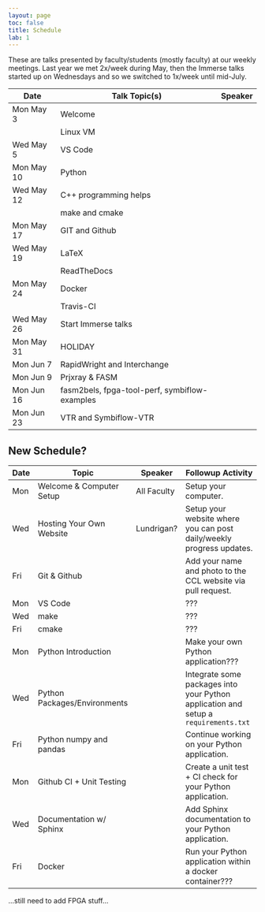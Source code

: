 ```yaml
---
layout: page
toc: false
title: Schedule
lab: 1
---
```




These are talks presented by faculty/students (mostly faculty) at our weekly meetings.  Last year we met 2x/week during May, then the Immerse talks started up on Wednesdays and so we switched to 1x/week until mid-July.

| Date | Talk Topic(s) | Speaker
| --- | ---  |---|
| Mon May 3  | Welcome 
|            | Linux VM  
| Wed May 5  | VS Code  
| Mon May 10 | Python  
| Wed May 12 | C++ programming helps  
|            | make and cmake  
| Mon May 17 | GIT and Github  
| Wed May 19 | LaTeX  
|            | ReadTheDocs
| Mon May 24 | Docker 
|            | Travis-CI 
| Wed May 26 | Start Immerse talks 
| Mon May 31 | HOLIDAY 
| Mon Jun 7  | RapidWright and Interchange 
| Mon Jun 9  | Prjxray & FASM  
| Mon Jun 16 | fasm2bels, fpga-tool-perf, symbiflow-examples 
| Mon Jun 23 | VTR and Symbiflow-VTR  

## New Schedule?

| Date          | Topic                         | Speaker               | Followup Activity                                                         
|---------------|-------------------------------|-----------------------|-------------------------------------------------------------------        
| Mon           | Welcome & Computer Setup      |All Faculty            | Setup your computer.                                                      
| Wed           | Hosting Your Own Website      |Lundrigan?             | Setup your website where you can post daily/weekly progress updates.      
| Fri           | Git & Github                  |                       | Add your name and photo to the CCL website via pull request.
| Mon           | VS Code                       |                       | ???
| Wed           | make                          |                       | ???
| Fri           | cmake                         |                       | ???
| Mon           | Python Introduction           |                       | Make your own Python application???
| Wed           | Python Packages/Environments  |                       | Integrate some packages into your Python application and setup a `requirements.txt`
| Fri           | Python numpy and pandas       |                       | Continue working on your Python application.
| Mon           | Github CI + Unit Testing      |                       | Create a unit test + CI check for your Python application.
| Wed           | Documentation w/ Sphinx       |                       | Add Sphinx documentation to your Python application.
| Fri           | Docker                        |                       | Run your Python application within a docker container???

...still need to add FPGA stuff...